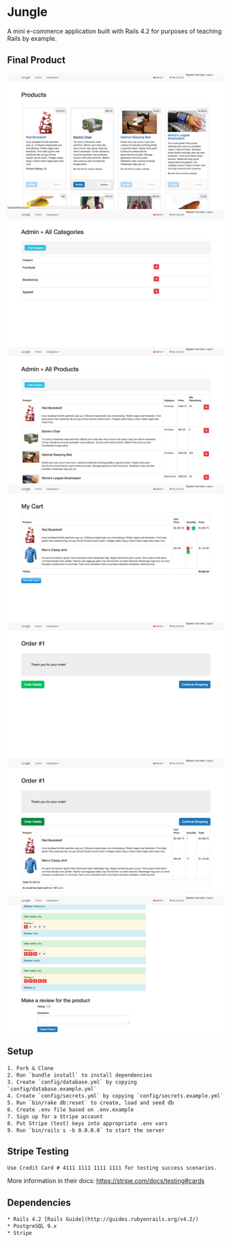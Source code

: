 # Jungle

A mini e-commerce application built with Rails 4.2 for purposes of teaching Rails by example.

## Final Product
!['Screenshot of Homepage'](https://github.com/ItsJustChewbacca/jungle-rails/blob/master/pictures/home_page.png)
!['Screenshot of admin's ability to create categories](https://github.com/ItsJustChewbacca/jungle-rails/blob/master/pictures/categories.png)
!['Screenshot of admin's ability to create products](https://github.com/ItsJustChewbacca/jungle-rails/blob/master/pictures/create_a_product.png)
!['Screenshot of a user's cart after adding products](https://github.com/ItsJustChewbacca/jungle-rails/blob/master/pictures/cart.png)
!['Screenshot of order page'](https://github.com/ItsJustChewbacca/jungle-rails/blob/master/pictures/thank_you_for_your_order.png)
!['Screenshot of order page with details expanded'](https://github.com/ItsJustChewbacca/jungle-rails/blob/master/pictures/Order_has_been_placed.png)
!['Screenshot of product with reviews and review form'](https://github.com/ItsJustChewbacca/jungle-rails/blob/master/pictures/Write_a_review.png)
## Setup
```
1. Fork & Clone
2. Run `bundle install` to install dependencies
3. Create `config/database.yml` by copying `config/database.example.yml`
4. Create `config/secrets.yml` by copying `config/secrets.example.yml`
5. Run `bin/rake db:reset` to create, load and seed db
6. Create .env file based on .env.example
7. Sign up for a Stripe account
8. Put Stripe (test) keys into appropriate .env vars
9. Run `bin/rails s -b 0.0.0.0` to start the server
```
## Stripe Testing
```
Use Credit Card # 4111 1111 1111 1111 for testing success scenarios.
```
More information in their docs: <https://stripe.com/docs/testing#cards>

## Dependencies
```
* Rails 4.2 [Rails Guide](http://guides.rubyonrails.org/v4.2/)
* PostgreSQL 9.x
* Stripe
```